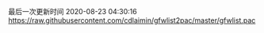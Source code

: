 最后一次更新时间 2020-08-23 04:30:16
https://raw.githubusercontent.com/cdlaimin/gfwlist2pac/master/gfwlist.pac

